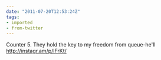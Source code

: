 ```yaml
---
date: "2011-07-20T12:53:24Z"
tags:
- imported
- from-twitter
---
```

Counter 5. They hold the key to my freedom from queue-he'll http://instagr.am/p/IFrKt/
